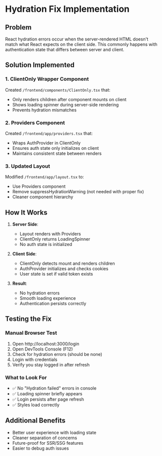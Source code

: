 # Hydration Fix Implementation

## Problem
React hydration errors occur when the server-rendered HTML doesn't match what React expects on the client side. This commonly happens with authentication state that differs between server and client.

## Solution Implemented

### 1. ClientOnly Wrapper Component
Created `/frontend/components/ClientOnly.tsx` that:
- Only renders children after component mounts on client
- Shows loading spinner during server-side rendering
- Prevents hydration mismatches

### 2. Providers Component
Created `/frontend/app/providers.tsx` that:
- Wraps AuthProvider in ClientOnly
- Ensures auth state only initializes on client
- Maintains consistent state between renders

### 3. Updated Layout
Modified `/frontend/app/layout.tsx` to:
- Use Providers component
- Remove suppressHydrationWarning (not needed with proper fix)
- Cleaner component hierarchy

## How It Works

1. **Server Side**: 
   - Layout renders with Providers
   - ClientOnly returns LoadingSpinner
   - No auth state is initialized

2. **Client Side**:
   - ClientOnly detects mount and renders children
   - AuthProvider initializes and checks cookies
   - User state is set if valid token exists

3. **Result**:
   - No hydration errors
   - Smooth loading experience
   - Authentication persists correctly

## Testing the Fix

### Manual Browser Test
1. Open http://localhost:3000/login
2. Open DevTools Console (F12)
3. Check for hydration errors (should be none)
4. Login with credentials
5. Verify you stay logged in after refresh

### What to Look For
- ✅ No "Hydration failed" errors in console
- ✅ Loading spinner briefly appears
- ✅ Login persists after page refresh
- ✅ Styles load correctly

## Additional Benefits
- Better user experience with loading state
- Cleaner separation of concerns
- Future-proof for SSR/SSG features
- Easier to debug auth issues